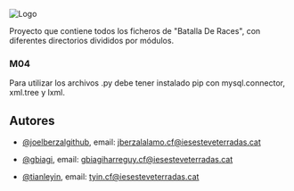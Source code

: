 ![Logo](https://puu.sh/JH5us/1fa6afbe3f.PNG)

Proyecto que contiene todos los ficheros de "Batalla De Races", con diferentes directorios divididos por módulos.


### M04
Para utilizar los archivos .py debe tener instalado pip con mysql.connector, xml.tree y lxml.




## Autores

- [@joelberzalgithub](https://github.com/joelberzalgithub), email: jberzalalamo.cf@iesesteveterradas.cat

- [@gbiagi](https://github.com/gbiagi), email: gbiagiharreguy.cf@iesesteveterradas.cat

- [@tianleyin](https://github.com/tianleyin), email: tyin.cf@iesesteveterradas.cat

